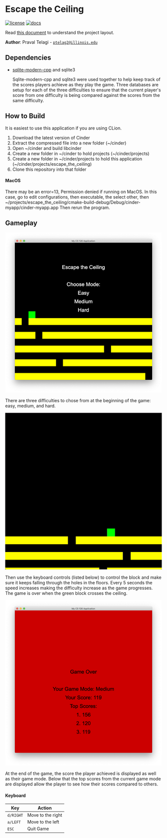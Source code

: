 # Escape the Ceiling

[![license](https://img.shields.io/badge/license-MIT-green)](LICENSE)
[![docs](https://img.shields.io/badge/docs-yes-brightgreen)](docs/README.md)

Read [this document](https://cliutils.gitlab.io/modern-cmake/chapters/basics/structure.html) to understand the project
layout.

**Author**: Praval Telagi - [`ptelag2@illinois.edu`](mailto:ptelag2@illinois.edu)

## Dependencies

- [sqlite-modern-cpp] and sqlite3

    Sqlite-modern-cpp and sqlite3 were used together to help keep track of the scores players achieve as they play the game. 
    Three databases are setup for each of the three difficulties to ensure that the current player's score from one difficulty 
    is being compared against the scores from the same difficulty. 

## How to Build

It is easiest to use this application if you are using CLion. 

1. Download the latest version of Cinder
2. Extract the compressed file into a new folder (~/cinder)
3. Open ~/cinder and build libcinder
4. Create a new folder in ~/cinder to hold projects (~/cinder/projects)
5. Create a new folder in ~/cinder/projects to hold this application (~/cinder/projects/escape_the_ceiling)
6. Clone this repository into that folder

#### MacOS

There may be an error=13, Permission denied if running on MacOS. In this case, go to edit configurations, 
then executable, the select other, 
then ~/projects/escape_the_ceiling/cmake-build-debug/Debug/cinder-myapp/cinder-myapp.app
Then rerun the program.

## Gameplay

![image of welcome screen](assets/WelcomeScreenImage.png)

There are three difficulties to chose from at the beginning of the game: easy, 
medium, and hard.

![image of ending screen](assets/CS126FinalDemo.gif)

Then use the keyboard controls (listed below) to control the block and make sure it keeps
falling through the holes in the floors. Every 5 seconds the speed increases making the difficulty
increase as the game progresses. The game is over when the green block crosses the ceiling.

![image of ending screen](assets/GameOverMedium.png)

At the end of the game, the score the player achieved is displayed as well as their game mode.
Below that the top scores from the current game mode are displayed allow the player to see how 
their scores compared to others.




#### Keyboard
| Key       | Action                            |
|---------- |-----------------------------------|
| `d/RIGHT`       | Move to the right           |
| `a/LEFT`       | Move to the left             |
| `ESC`          | Quit Game                    |


[sqlite-modern-cpp]: https://github.com/SqliteModernCpp/sqlite_modern_cpp